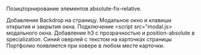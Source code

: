 Позицторнирование элементов absolute-fix-relative.

Добавление Backdrop на страницу.
Модальное окно и клавиши открытия и закрытия окна.
Подключение <script src="modal.js> модального окна.
Добавление h3 с прозрачностью и position-absolute в specialization.
Синий оверлей с текстом на карточках страницы Портфолио появляется при ховере в любом месте карточки.
